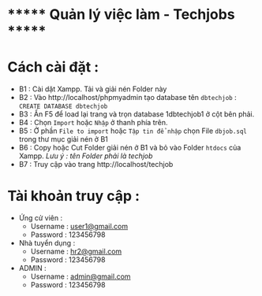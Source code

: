 # ***** Quản lý việc làm - Techjobs *****

# Cách cài đặt :
  - B1 : Cài dặt Xampp. Tải và giải nén Folder này
  - B2 : Vào http://localhost/phpmyadmin tạo database tên `dbtechjob` : `CREATE DATABASE dbtechjob`
  - B3 : Ấn F5 để load lại trang và trọn database 1dbtechjob1 ở cột bên phải.
  - B4 : Chọn `Import` hoặc `Nhập` ở thanh phía trên.
  - B5 : Ở phần `File to import` hoặc `Tập tin để nhập` chọn File `dbjob.sql` trong thư mục giải nén ở B1
  - B6 : Copy hoặc Cut Folder giải nén ở B1 và bỏ vào Folder `htdocs` của Xampp. 
  *Lưu ý : tên Folder phải là techjob*
  - B7 : Truy cập vào trang http://localhost/techjob

# Tài khoản truy cập :
- Ứng cử viên : 
  - Username :  user1@gmail.com 
  - Password : 123456798
- Nhà tuyển dụng : 
  - Username :  hr2@gmail.com 
  - Password : 123456798
- ADMIN :
  - Username :  admin@gmail.com 
  - Password : 123456798
